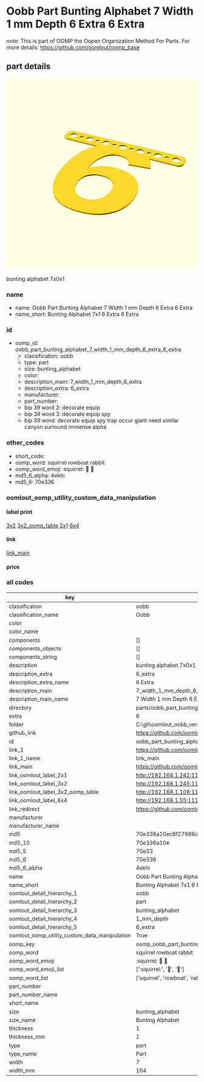 # Oobb Part Bunting Alphabet 7 Width 1 mm Depth 6 Extra 6 Extra  

note: This is part of OOMP the Oopen Organization Method For Parts. For more details: https://github.com/oomlout/oomp_base

##  part details
  

[![](3dpr.png)](3dpr.png)

bunting alphabet 7x0x1



### name
* name: Oobb Part Bunting Alphabet 7 Width 1 mm Depth 6 Extra 6 Extra
* name_short: Bunting Alphabet 7x1 6 Extra 6 Extra
### id
* oomp_id: oobb_part_bunting_alphabet_7_width_1_mm_depth_6_extra_6_extra
  * classification: oobb
  * type: part
  * size: bunting_alphabet
  * color: 
  * description_main: 7_width_1_mm_depth_6_extra
  * description_extra: 6_extra
  * manufacturer: 
  * part_number: 
  * bip 39 word 2: decorate equip
  * bip 39 word 3: decorate equip spy
  * bip 39 word: decorate equip spy trap occur giant need similar canyon surround immense alpha

### other_codes
* short_code: 
* oomp_word: squirrel rowboat rabbit
* oomp_word_emoji :squirrel: :rowboat: :rabbit:
* md5_6_alpha: 4ekhi
* md5_6: 70e336






### oomlout_oomp_utility_custom_data_manipulation
#### label print
[3x2](http://192.168.1.245:1112/?label=oomp%204ekhi)
[3x2_oomp_table](http://192.168.1.108:1112/?label=oomp%204ekhi)
[2x1](http://192.168.1.242:1112/?label=oomp%204ekhi)
[6x4](http://192.168.1.55:1112/?label=oomp%204ekhi)    

#### link

[link_main](https://github.com/oomlout/oomlout_oobb_version_4_generated_parts/tree/main/navigation_oomp/oobb/part/bunting_alphabet/7_width_1_mm_depth_6_extra/6_extra/part)                              

#### price







### all codes 
| key | value |  
| --- | --- |  
| classification | oobb |  
| classification_name | Oobb |  
| color |  |  
| color_name |  |  
| components | [] |  
| components_objects | [] |  
| components_string | [] |  
| description | bunting alphabet 7x0x1 |  
| description_extra | 6_extra |  
| description_extra_name | 6 Extra |  
| description_main | 7_width_1_mm_depth_6_extra |  
| description_main_name | 7 Width 1 mm Depth 6 Extra |  
| directory | parts/oobb_part_bunting_alphabet_7_width_1_mm_depth_6_extra_6_extra |  
| extra | 6 |  
| folder | C:\gh\oomlout_oobb_version_4_generated_parts\parts\oobb_part_bunting_alphabet_7_width_1_mm_depth_6_extra_6_extra |  
| github_link | https://github.com/oomlout/oomlout_oomp_part_src/tree/main/parts/oobb_part_bunting_alphabet_7_width_1_mm_depth_6_extra_6_extra |  
| id | oobb_part_bunting_alphabet_7_width_1_mm_depth_6_extra_6_extra |  
| link_1 | https://github.com/oomlout/oomlout_oobb_version_4_generated_parts/tree/main/navigation_oomp/oobb/part/bunting_alphabet/7_width_1_mm_depth_6_extra/6_extra/part |  
| link_1_name | link_main |  
| link_main | https://github.com/oomlout/oomlout_oobb_version_4_generated_parts/tree/main/navigation_oomp/oobb/part/bunting_alphabet/7_width_1_mm_depth_6_extra/6_extra/part |  
| link_oomlout_label_2x1 | http://192.168.1.242:1112/?label=oomp%204ekhi |  
| link_oomlout_label_3x2 | http://192.168.1.245:1112/?label=oomp%204ekhi |  
| link_oomlout_label_3x2_oomp_table | http://192.168.1.108:1112/?label=oomp%204ekhi |  
| link_oomlout_label_6x4 | http://192.168.1.55:1112/?label=oomp%204ekhi |  
| link_redirect | https://github.com/oomlout/oomlout_oobb_version_4_generated_parts/tree/main/parts/oobb_bunting_alphabet_07_01_ex_6 |  
| manufacturer |  |  
| manufacturer_name |  |  
| md5 | 70e336a10ec8f27986cc6e75a69309c8 |  
| md5_10 | 70e336a10e |  
| md5_5 | 70e33 |  
| md5_6 | 70e336 |  
| md5_6_alpha | 4ekhi |  
| name | Oobb Part Bunting Alphabet 7 Width 1 mm Depth 6 Extra 6 Extra |  
| name_short | Bunting Alphabet 7x1 6 Extra 6 Extra |  
| oomlout_detail_hierarchy_1 | oobb |  
| oomlout_detail_hierarchy_2 | part |  
| oomlout_detail_hierarchy_3 | bunting_alphabet |  
| oomlout_detail_hierarchy_4 | 1_mm_depth |  
| oomlout_detail_hierarchy_5 | 6_extra |  
| oomlout_oomp_utility_custom_data_manipulation | True |  
| oomp_key | oomp_oobb_part_bunting_alphabet_7_width_1_mm_depth_6_extra_6_extra |  
| oomp_word | squirrel rowboat rabbit |  
| oomp_word_emoji | :squirrel: :rowboat: :rabbit: |  
| oomp_word_emoji_list | [':squirrel:', ':rowboat:', ':rabbit:'] |  
| oomp_word_list | ['squirrel', 'rowboat', 'rabbit'] |  
| part_number |  |  
| part_number_name |  |  
| short_name |  |  
| size | bunting_alphabet |  
| size_name | Bunting Alphabet |  
| thickness | 1 |  
| thickness_mm | 1 |  
| type | part |  
| type_name | Part |  
| width | 7 |  
| width_mm | 104 |  
